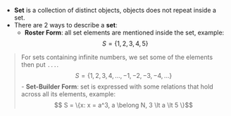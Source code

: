 - **Set** is a collection of distinct objects, objects does not repeat inside a set.
- There are 2 ways to describe a **set**:
	- **Roster Form**: all set elements are mentioned inside the set, example:
$$S = \{1, 2, 3, 4, 5\}$$
> For sets containing infinite numbers, we set some of the elements then put `...`.
$$ S = \{1, 2, 3, 4, ..., -1, -2, -3, -4, ...\}$$
	- **Set-Builder Form**: set is expressed with some relations that hold across all its elements, example:
$$ S = \{x: x = a^3, a \belong N, 3 \lt a \lt 5 \}$$